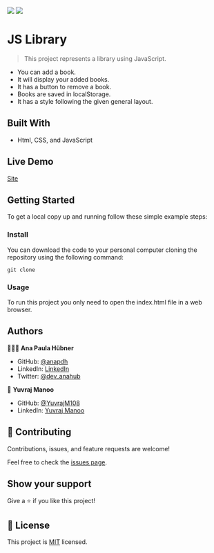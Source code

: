 ![](https://img.shields.io/badge/Microverse-blueviolet) ![](https://img.shields.io/badge/JavaScript-yellow)

# JS Library

> This project represents a library using JavaScript.

 - You can add a book.
 - It will display your added books.
 - It has a button to remove a book.
 - Books are saved in localStorage.
 - It has a style following the given general layout.
 <!-- - It has a button to change the read status of the book. -->
## Built With

- Html, CSS, and JavaScript

## Live Demo

[Site](https://anapdh.github.io/awesome-books/)

## Getting Started

To get a local copy up and running follow these simple example steps:

### Install

You can download the code to your personal computer cloning the repository using the following command:

```
git clone
```
### Usage

To run this project you only need to open the index.html file in a web browser.

## Authors

👩🏼‍💻 **Ana Paula Hübner**

- GitHub: [@anapdh](https://github.com/anapdh)
- LinkedIn: [LinkedIn](https://www.linkedin.com/in/anapdh)
- Twitter: [@dev_anahub](https://twitter.com/dev_anahub)

👤 **Yuvraj Manoo**

-   GitHub: [@YuvrajM108](https://github.com/YuvrajM108)
-   LinkedIn: [Yuvraj Manoo](https://www.linkedin.com/in/yuvraj-manoo/)

## 🤝 Contributing

Contributions, issues, and feature requests are welcome!

Feel free to check the [issues page](https://github.com/anapdh/awesome-books/issues).

## Show your support

Give a ⭐️ if you like this project!

## 📝 License

This project is [MIT](./LICENSE) licensed.